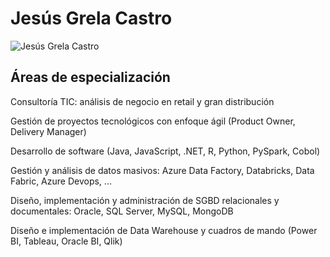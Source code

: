 # Jesús Grela Castro

![Jesús Grela Castro](https://jesusgrela.github.io/foto.jpg)

## Áreas de especialización

Consultoría TIC: análisis de negocio en retail y gran distribución

Gestión de proyectos tecnológicos con enfoque ágil (Product Owner, Delivery Manager)

Desarrollo de software (Java, JavaScript, .NET, R, Python, PySpark, Cobol)

Gestión y análisis de datos masivos: Azure Data Factory, Databricks, Data Fabric, Azure Devops, ...

Diseño, implementación y administración de SGBD relacionales y documentales: Oracle, SQL Server, MySQL, MongoDB

Diseño e implementación de Data Warehouse y cuadros de mando (Power BI, Tableau, Oracle BI, Qlik)
